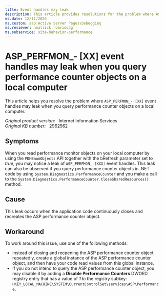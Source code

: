 ```yaml
---
title: Event handles may leak
description: This article provides resolutions for the problem where ASP_PERFMON_- [XX] event handles may leak when you query performance counter objects on a local computer.
ms.date: 12/11/2020
ms.custom: sap:Active Server Pages\Debugging
ms.reviewer: nmallick, bariscag
ms.subservice: site-behavior-performance
---
```

# ASP_PERFMON_- [XX] event handles may leak when you query performance counter objects on a local computer

This article helps you resolve the problem where `ASP_PERFMON_- [XX]` event handles may leak when you query performance counter objects on a local computer.

_Original product version:_ &nbsp; Internet Information Services  
_Original KB number:_ &nbsp; 2962962

## Symptoms

When you read performance monitor objects on your local computer by using the `PDHEnumObjects` API together with the bRefresh parameter set to *true*, you may notice a leak of `ASP_PERFMON_-[XXX]` event handles. This leak can also be observed if you query performance counter objects in .NET code by using `System.Diagnostics.PerformanceCounter` and you make a call to the `System.Diagnostics.PerformanceCounter.CloseSharedResources()` method.

## Cause

This leak occurs when the application code continuously closes and recreates the ASP performance counter object.

## Workaround

To work around this issue, use one of the following methods:

- Instead of closing and reopening the ASP performance counter object repeatedly, create a global instance of the ASP performance counter object, and then have your code read values from this global instance.
- If you do not intend to query the ASP performance counter object, you may disable it by adding a **Disable Performance Counters** DWORD registry entry that has a value of *1* to the registry subkey: `HKEY_LOCAL_MACHINE\SYSTEM\CurrentControlSet\services\ASP\Performance`.
